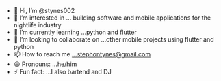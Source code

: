 - 👋 Hi, I’m @stynes002
- 👀 I’m interested in ... building software and mobile applications for the nightlife industry
- 🌱 I’m currently learning ...python and flutter
- 💞️ I’m looking to collaborate on ...other mobile projects using flutter and python
- 📫 How to reach me ...stephontynes@gmail.com  
- 😄 Pronouns: ...he/him
- ⚡ Fun fact: ...I also bartend and DJ

<!---
stynes002/stynes002 is a ✨ special ✨ repository because its `README.md` (this file) appears on your GitHub profile.
You can click the Preview link to take a look at your changes.
--->
